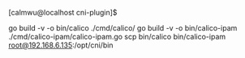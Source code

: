 [calmwu@localhost cni-plugin]$ 

go build -v -o bin/calico ./cmd/calico/
go build -v -o bin/calico-ipam ./cmd/calico-ipam/calico-ipam.go
scp bin/calico bin/calico-ipam root@192.168.6.135:/opt/cni/bin